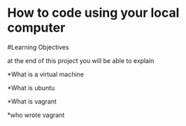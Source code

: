 # How to code using your local computer

#Learning Objectives

at the end of this project you will be able to explain

*What is a virtual machine

*What is ubuntu

*What is vagrant

*who wrote vagrant
